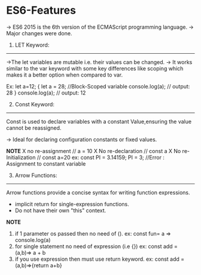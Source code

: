 # ES6-Features

-> ES6 2015 is the 6th version of the ECMAScript programming language.
-> Major changes were done.

1. LET Keyword:

--------------

->The let variables are mutable i.e. their values can be changed.
-> It works similar to the var keyword with some key differences like scoping which makes it a better option when compared to var.

Ex:
let a=12;
{
let a = 28; //Block-Scoped variable
console.log(a); // output: 28
}
console.log(a); // output: 12

2. Const Keyword:

---

Const is used to declare variables with a constant Value,ensuring the value cannot be reassigned.

-> Ideal for declaring configuration constants or fixed values.

**NOTE**
X no re-assignment // a = 10
X No re-declaration // const a
X No re-Initialization // const a=20
ex: const PI = 3.14159;
PI = 3; //Error : Assignment to constant variable

3. Arrow Functions:

---

Arrow functions provide a concise syntax for writing function expressions.

- implicit return for single-expression functions.
- Do not have their own "this" context.

**NOTE**

1. if 1 parameter os passed then no need of ().
   ex: const fun= a => console.log(a)
2. for single statement no need of expression (i.e {})
   ex: const add = (a,b)=> a + b
3. if you use expression then must use return keyword.
   ex: const add =(a,b)=>{return a+b}
